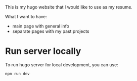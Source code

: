 This is my hugo website that I would like to use as my resume.

What I want to have:
- main page with general info
- separate pages with my past projects

# Run server locally

To run hugo server for local development, you can use:
```bash
npm run dev
```
